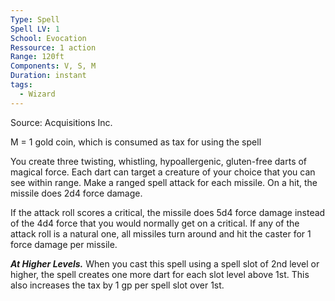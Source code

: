 ```yaml
---
Type: Spell
Spell LV: 1
School: Evocation
Ressource: 1 action
Range: 120ft
Components: V, S, M
Duration: instant
tags:
  - Wizard
---
```

Source: Acquisitions Inc.

M = 1 gold coin, which is consumed as tax for using the spell

You create three twisting, whistling, hypoallergenic, gluten-free darts of magical force. Each dart can target a creature of your choice that you can see within range. Make a ranged spell attack for each missile. On a hit, the missile does 2d4 force damage.

If the attack roll scores a critical, the missile does 5d4 force damage instead of the 4d4 force that you would normally get on a critical. If any of the attack roll is a natural one, all missiles turn around and hit the caster for 1 force damage per missile.

**_At Higher Levels._** When you cast this spell using a spell slot of 2nd level or higher, the spell creates one more dart for each slot level above 1st. This also increases the tax by 1 gp per spell slot over 1st.